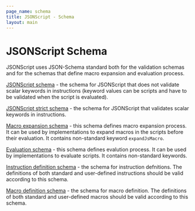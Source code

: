 ```yaml
---
page_name: schema
title: JSONScript - Schema
layout: main
---
```

# JSONScript Schema

JSONScript uses JSON-Schema standard both for the validation schemas and for the schemas that define macro expansion and evaluation process.

[JSONScript schema](http://www.json-script.com/schema/schema.json#) - the schema for JSONScript that does not validate scalar keywords in instructions (keyword values can be scripts and have to be validated when the script is evaluated).

[JSONScript strict schema](http://www.json-script.com/schema/schema_strict.json#) - the schema for JSONScript that validates scalar keywords in instructions.

[Macro expansion schema](http://www.json-script.com/schema/expand_macros.json#) - this schema defines macro expansion process. It can be used by implementations to expand macros in the scripts before their evaluation. It contains non-standard keyword `expandJsMacro`.

[Evaluation schema](http://www.json-script.com/schema/evaluate.json#) - this schema defines evalution process. It can be used by implementations to evaluate scripts. It contains non-standard keywords.

[Instruction definition schema](http://www.json-script.com/schema/instruction.json#) - the schema for instruction defnitions. The definitions of both standard and user-defined instructions should be valid according to this schema.

[Macro definition schema](http://www.json-script.com/schema/macro.json#) - the schema for macro definition. The definitions of both standard and user-defined macros should be valid according to this schema.
